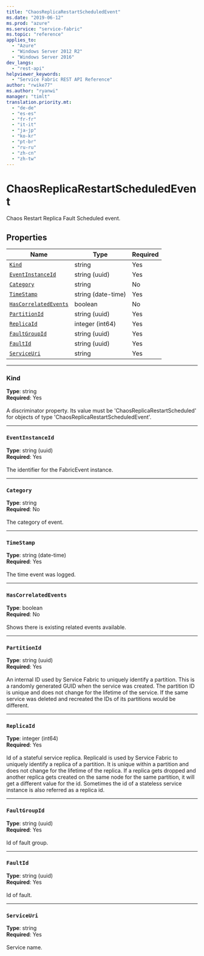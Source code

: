 ```yaml
---
title: "ChaosReplicaRestartScheduledEvent"
ms.date: "2019-06-12"
ms.prod: "azure"
ms.service: "service-fabric"
ms.topic: "reference"
applies_to: 
  - "Azure"
  - "Windows Server 2012 R2"
  - "Windows Server 2016"
dev_langs: 
  - "rest-api"
helpviewer_keywords: 
  - "Service Fabric REST API Reference"
author: "rwike77"
ms.author: "ryanwi"
manager: "timlt"
translation.priority.mt: 
  - "de-de"
  - "es-es"
  - "fr-fr"
  - "it-it"
  - "ja-jp"
  - "ko-kr"
  - "pt-br"
  - "ru-ru"
  - "zh-cn"
  - "zh-tw"
---
```

# ChaosReplicaRestartScheduledEvent

Chaos Restart Replica Fault Scheduled event.

## Properties
| Name | Type | Required |
| --- | --- | --- |
| [`Kind`](#kind) | string | Yes |
| [`EventInstanceId`](#eventinstanceid) | string (uuid) | Yes |
| [`Category`](#category) | string | No |
| [`TimeStamp`](#timestamp) | string (date-time) | Yes |
| [`HasCorrelatedEvents`](#hascorrelatedevents) | boolean | No |
| [`PartitionId`](#partitionid) | string (uuid) | Yes |
| [`ReplicaId`](#replicaid) | integer (int64) | Yes |
| [`FaultGroupId`](#faultgroupid) | string (uuid) | Yes |
| [`FaultId`](#faultid) | string (uuid) | Yes |
| [`ServiceUri`](#serviceuri) | string | Yes |

____
### Kind
__Type__: string <br/>
__Required__: Yes <br/>
<br/>
A discriminator property. Its value must be 'ChaosReplicaRestartScheduled' for objects of type 'ChaosReplicaRestartScheduledEvent'.

____
### `EventInstanceId`
__Type__: string (uuid) <br/>
__Required__: Yes<br/>
<br/>
The identifier for the FabricEvent instance.

____
### `Category`
__Type__: string <br/>
__Required__: No<br/>
<br/>
The category of event.

____
### `TimeStamp`
__Type__: string (date-time) <br/>
__Required__: Yes<br/>
<br/>
The time event was logged.

____
### `HasCorrelatedEvents`
__Type__: boolean <br/>
__Required__: No<br/>
<br/>
Shows there is existing related events available.

____
### `PartitionId`
__Type__: string (uuid) <br/>
__Required__: Yes<br/>
<br/>
An internal ID used by Service Fabric to uniquely identify a partition. This is a randomly generated GUID when the service was created. The partition ID is unique and does not change for the lifetime of the service. If the same service was deleted and recreated the IDs of its partitions would be different.

____
### `ReplicaId`
__Type__: integer (int64) <br/>
__Required__: Yes<br/>
<br/>
Id of a stateful service replica. ReplicaId is used by Service Fabric to uniquely identify a replica of a partition. It is unique within a partition and does not change for the lifetime of the replica. If a replica gets dropped and another replica gets created on the same node for the same partition, it will get a different value for the id. Sometimes the id of a stateless service instance is also referred as a replica id.

____
### `FaultGroupId`
__Type__: string (uuid) <br/>
__Required__: Yes<br/>
<br/>
Id of fault group.

____
### `FaultId`
__Type__: string (uuid) <br/>
__Required__: Yes<br/>
<br/>
Id of fault.

____
### `ServiceUri`
__Type__: string <br/>
__Required__: Yes<br/>
<br/>
Service name.
